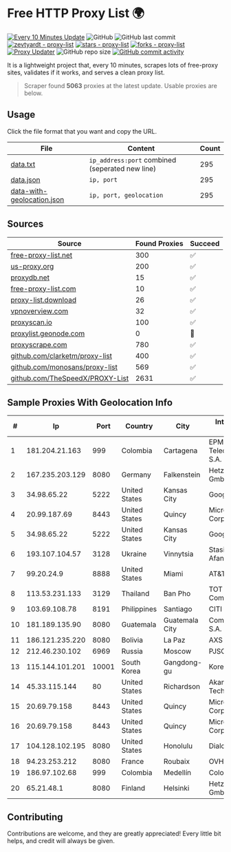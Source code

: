 
# Free HTTP Proxy List 🌍

[![Every 10 Minutes Update](https://github.com/mertguvencli/http-proxy-list/actions/workflows/main.yml/badge.svg?branch=main)](https://github.com/mertguvencli/http-proxy-list/actions/workflows/main.yml)
![GitHub](https://img.shields.io/github/license/mertguvencli/http-proxy-list)
![GitHub last commit](https://img.shields.io/github/last-commit/mertguvencli/http-proxy-list)
[![zevtyardt - proxy-list](https://img.shields.io/static/v1?label=zevtyardt&message=proxy-list&color=blue&logo=github)](https://github.com/zevtyardt/proxy-list "Go to GitHub repo")
[![stars - proxy-list](https://img.shields.io/github/stars/zevtyardt/proxy-list?style=social)](https://github.com/zevtyardt/proxy-list)
[![forks - proxy-list](https://img.shields.io/github/forks/zevtyardt/proxy-list?style=social)](https://github.com/zevtyardt/proxy-list)
[![Proxy Updater](https://github.com/zevtyardt/proxy-list/workflows/Proxy%20Updater/badge.svg)](https://github.com/zevtyardt/proxy-list/actions?query=workflow:"Proxy+Updater")
![GitHub repo size](https://img.shields.io/github/repo-size/zevtyardt/proxy-list)
[![GitHub commit activity](https://img.shields.io/github/commit-activity/m/zevtyardt/proxy-list?logo=commits)](https://github.com/zevtyardt/proxy-list/commits/main)

It is a lightweight project that, every 10 minutes, scrapes lots of free-proxy sites, validates if it works, and serves a clean proxy list.

> Scraper found **5063** proxies at the latest update. Usable proxies are below.

## Usage

Click the file format that you want and copy the URL.

|File|Content|Count|
|----|-------|-----|
|[data.txt](https://raw.githubusercontent.com/mertguvencli/http-proxy-list/main/proxy-list/data.txt)|`ip_address:port` combined (seperated new line)|295|
|[data.json](https://raw.githubusercontent.com/mertguvencli/http-proxy-list/main/proxy-list/data.json)|`ip, port`|295|
|[data-with-geolocation.json](https://raw.githubusercontent.com/mertguvencli/http-proxy-list/main/proxy-list/data-with-geolocation.json)|`ip, port, geolocation`|295|

## Sources

|Source|Found Proxies|Succeed|
|------|-------------|-------|
|[free-proxy-list.net](https://free-proxy-list.net)|300|✅|
|[us-proxy.org](https://www.us-proxy.org)|200|✅|
|[proxydb.net](http://proxydb.net)|15|✅|
|[free-proxy-list.com](https://free-proxy-list.com/?page=&port=&type%5B%5D=http&type%5B%5D=https&up_time=0&search=Search)|10|✅|
|[proxy-list.download](https://www.proxy-list.download/HTTP)|26|✅|
|[vpnoverview.com](https://vpnoverview.com/privacy/anonymous-browsing/free-proxy-servers)|32|✅|
|[proxyscan.io](https://www.proxyscan.io)|100|✅|
|[proxylist.geonode.com](https://proxylist.geonode.com/api/proxy-list?limit=300&page=1&sort_by=lastChecked&sort_type=desc&protocols=http,https)|0|🚫|
|[proxyscrape.com](https://api.proxyscrape.com/v2/?request=displayproxies&protocol=http&timeout=10000&country=all&ssl=all&anonymity=all)|780|✅|
|[github.com/clarketm/proxy-list](https://raw.githubusercontent.com/clarketm/proxy-list/master/proxy-list-raw.txt)|400|✅|
|[github.com/monosans/proxy-list](https://raw.githubusercontent.com/monosans/proxy-list/main/proxies/http.txt)|569|✅|
|[github.com/TheSpeedX/PROXY-List](https://raw.githubusercontent.com/TheSpeedX/PROXY-List/master/http.txt)|2631|✅|


## Sample Proxies With Geolocation Info

|#|Ip|Port|Country|City|Internet Service Provider|
|-|--|----|-------|----|-------------------------|
|1|181.204.21.163|999|Colombia|Cartagena|EPM Telecomunicaciones S.A. E.S.P.|
|2|167.235.203.129|8080|Germany|Falkenstein|Hetzner Online GmbH|
|3|34.98.65.22|5222|United States|Kansas City|Google LLC|
|4|20.99.187.69|8443|United States|Quincy|Microsoft Corporation|
|5|34.98.65.22|5222|United States|Kansas City|Google LLC|
|6|193.107.104.57|3128|Ukraine|Vinnytsia|Stasishen Aleksandr Afanasiyovich|
|7|99.20.24.9|8888|United States|Miami|AT&T Services, Inc.|
|8|113.53.231.133|3129|Thailand|Ban Pho|TOT Public Company Limited|
|9|103.69.108.78|8191|Philippines|Santiago|CITI Cableworld Inc.|
|10|181.189.135.90|8080|Guatemala|Guatemala City|Comcel Guatemala S.A.|
|11|186.121.235.220|8080|Bolivia|La Paz|AXS Bolivia S. A.|
|12|212.46.230.102|6969|Russia|Moscow|PJSC "Vimpelcom"|
|13|115.144.101.201|10001|South Korea|Gangdong-gu|Korea Telecom|
|14|45.33.115.144|80|United States|Richardson|Akamai Technologies, Inc.|
|15|20.69.79.158|8443|United States|Quincy|Microsoft Corporation|
|16|20.69.79.158|8443|United States|Quincy|Microsoft Corporation|
|17|104.128.102.195|8080|United States|Honolulu|Dialogix Telecom|
|18|94.23.253.212|8080|France|Roubaix|OVH SAS|
|19|186.97.102.68|999|Colombia|Medellín|Colombia Móvil|
|20|65.21.48.1|8080|Finland|Helsinki|Hetzner Online GmbH|



## Contributing

Contributions are welcome, and they are greatly appreciated! Every
little bit helps, and credit will always be given.

